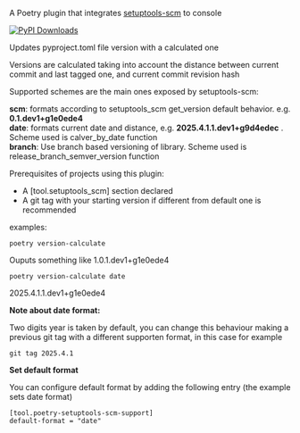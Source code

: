 A Poetry plugin that integrates [setuptools-scm](https://pypi.org/project/setuptools-scm/) to console

[![PyPI Downloads](https://static.pepy.tech/badge/poetry-setuptools-scm-support)](https://pepy.tech/projects/poetry-setuptools-scm-support)

Updates pyproject.toml file version with a calculated one

Versions are calculated taking into account the distance between current commit and last tagged one, and current commit revision hash

Supported schemes are the main ones exposed by setuptools-scm:

**scm**: formats according to setuptools_scm get_version default behavior. e.g. **0.1.dev1+g1e0ede4**    
**date**: formats current date and distance, e.g. **2025.4.1.1.dev1+g9d4edec** . Scheme used is calver_by_date function     
**branch**: Use branch based versioning of library. Scheme used is release_branch_semver_version function     

Prerequisites of projects using this plugin:

* A [tool.setuptools_scm] section declared
* A git tag with your starting version if different from default one is recommended

examples:

    poetry version-calculate
Ouputs something like 1.0.1.dev1+g1e0ede4

    poetry version-calculate date
2025.4.1.1.dev1+g1e0ede4

**Note about date format:**

Two digits year is taken by default, you can change this behaviour making a previous git tag with a different supporten format, in this case for example 

    git tag 2025.4.1

**Set default format**

You can configure default format by adding the following entry (the example sets date format)

    [tool.poetry-setuptools-scm-support]
    default-format = "date"



